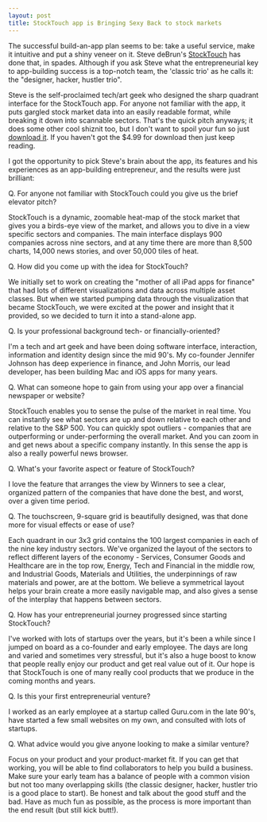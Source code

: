 ```yaml
---
layout: post
title: StockTouch app is Bringing Sexy Back to stock markets
---
```


The successful build-an-app plan seems to be: take a useful service, make it intuitive and put a shiny veneer on it. Steve deBrun's <a href="http://stocktouch.com/">StockTouch</a> has done that, in spades.  Although if you ask Steve what the entrepreneurial key to app-building success is a top-notch team, the 'classic trio' as he calls it: the "designer, hacker, hustler trio". 

Steve is the self-proclaimed tech/art geek who designed the sharp quadrant interface for the StockTouch app. For anyone not familiar with the app, it puts gargled stock market data into an easily readable format, while breaking it down into scannable sectors. That's the quick pitch anyways; it does some other cool shiznit too, but I don't want to spoil your fun so just <a href="http://itunes.apple.com/us/app/stocktouch/id445170859?mt=8">download it</a>. If you haven't got the $4.99 for download then just keep reading.

I got the opportunity to pick Steve's brain about the app, its features and his experiences as an app-building entrepreneur, and the results were just brilliant:

Q. For anyone not familiar with StockTouch could you give us the brief elevator pitch?

StockTouch is a dynamic, zoomable heat-map of the stock market that gives you a birds-eye view of the market, and allows you to dive in a view specific sectors and companies. The main interface displays 900 companies across nine sectors, and at any time there are more than 8,500 charts, 14,000 news stories, and over 50,000 tiles of heat.

Q. How did you come up with the idea for StockTouch?

We initially set to work on creating the "mother of all iPad apps for finance" that had lots of different visualizations and data across multiple asset classes. But when we started pumping data through the visualization that became StockTouch, we were excited at the power and insight that it provided, so we decided to turn it into a stand-alone app.

Q. Is your professional background tech- or financially-oriented?

I'm a tech and art geek and have been doing software interface, interaction, information and identity design since the mid 90's. My co-founder Jennifer Johnson has deep experience in finance, and John Morris, our lead developer, has been building Mac and iOS apps for many years.

Q. What can someone hope to gain from using your app over a financial newspaper or website?

StockTouch enables you to sense the pulse of the market in real time. You can instantly see what sectors are up and down relative to each other and relative to the S&P 500. You can quickly spot outliers - companies that are outperforming or under-performing the overall market. And you can zoom in and get news about a specific company instantly. In this sense the app is also a really powerful news browser.

Q. What's your favorite aspect or feature of StockTouch?

I love the feature that arranges the view by Winners to see a clear, organized pattern of the companies that have done the best, and worst, over a given time period.

Q. The touchscreen, 9-square grid is beautifully designed, was that done more for visual effects or ease of use?

Each quadrant in our 3x3 grid contains the 100 largest companies in each of the nine key industry sectors. We've organized the layout of the sectors to reflect different layers of the economy - Services, Consumer Goods and Healthcare are in the top row, Energy, Tech and Financial in the middle row, and Industrial Goods, Materials and Utilities, the underpinnings of raw materials and power, are at the bottom. We believe a symmetrical layout helps your brain create a more easily navigable map, and also gives a sense of the interplay that happens between sectors.

Q. How has your entrepreneurial journey progressed since starting StockTouch?

I've worked with lots of startups over the years, but it's been a while since I jumped on board as a co-founder and early employee. The days are long and varied and sometimes very stressful, but it's also a huge boost to know that people really enjoy our product and get real value out of it. Our hope is that StockTouch is one of many really cool products that we produce in the coming months and years. 

Q. Is this your first entrepreneurial venture?

I worked as an early employee at a startup called Guru.com in the late 90's, have started a few small websites on my own, and consulted with lots of startups.

Q. What advice would you give anyone looking to make a similar venture?

Focus on your product and your product-market fit. If you can get that working, you will be able to find collaborators to help you build a business. Make sure your early team has a balance of people with a common vision but not too many overlapping skills (the classic designer, hacker, hustler trio is a good place to start). Be honest and talk about the good stuff and the bad. Have as much fun as possible, as the process is more important than the end result (but still kick butt!).
